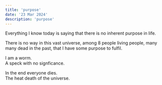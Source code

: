 ```yaml
---
title: 'purpose'
date: '23 Mar 2024'
description: 'purpose'
---
```


Everything I know today is saying that there is no inherent purpose in life. <br/>

There is no way in this vast universe, among 8 people living people, many many dead in the past, that I have some purpose to fulfil. <br/>

I am a worm. <br/>
A speck with no signficance. <br/>

In the end everyone dies. <br/>
The heat death of the universe. <br/>